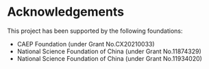 # Acknowledgements

This project has been supported by the following foundations:

* CAEP Foundation (under Grant No.CX20210033)
* National Science Foundation of China (under Grant No.11874329)
* National Science Foundation of China (under Grant No.11934020)
